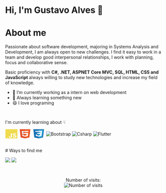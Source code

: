 # Hi, I'm Gustavo Alves 👋

# About me
   
   Passionate about software development, majoring in Systems Analysis and Development, I am always open to new challenges. I find it easy to work in a team and develop good interpersonal relationships, I work with planning, focus and collaborative sense.

Basic proficiency with <b> C#, .NET, ASPNET Core MVC, SQL, HTML, CSS and JavaScript </b> always willing to study new technologies and increase my field of knowledge.

- 🔭 I’m currently working as a intern on web development
- 🌱 Always learning something new
- 😄 I love programing





<div style="display: inline_block"><br>
   <p>I'm currently learning about ☟</p>
   
  <img align="center" alt="Rafa-Js" height="30" width="40" src="https://raw.githubusercontent.com/devicons/devicon/master/icons/javascript/javascript-plain.svg">
  <img align="center" alt="Rafa-HTML" height="30" width="40" src="https://raw.githubusercontent.com/devicons/devicon/master/icons/html5/html5-original.svg">
  <img align="center" alt="Rafa-CSS" height="30" width="40" src="https://raw.githubusercontent.com/devicons/devicon/master/icons/css3/css3-original.svg">
  <img align="center" alt="Bootstrap" height="30" width="40" src="https://cdn.jsdelivr.net/gh/devicons/devicon/icons/bootstrap/bootstrap-original.svg" />
  <img align="center" alt="Csharp" height="30" width="40" src="https://cdn.jsdelivr.net/gh/devicons/devicon/icons/csharp/csharp-original.svg" />
  <img align="center" alt="Flutter" height="30" width="40" src="https://cdn.jsdelivr.net/gh/devicons/devicon/icons/flutter/flutter-original.svg" />
  
  
  
  ##

<!--Contact badges: https://dev.to/envoy_/150-badges-for-github-pnk-->
<div>
   # Ways to find me
   

 <a href = "mailto:gugaalves92@hotmail.com"><img src="https://img.shields.io/badge/-Email-%23333?style=for-the-badge&logo=gmail&logoColor=white" target="_blank"></a> 
  <a href = "https://www.linkedin.com/in/gustavo-oliveira-310bb41b7/"><img src="https://img.shields.io/badge/-LinkedIn-%230077B5?style=for-the-badge&logo=linkedin&logoColor=white" target="_blank"></a> 
</div>
 <abbr title=""></abbr>
  
  
<div>
  <br/>
  <p align="center">
    Number of visits: <br> <img src="https://profile-counter.glitch.me/GuruDevOp7884/count.svg" alt="Number of visits">
  </p>
</div>





